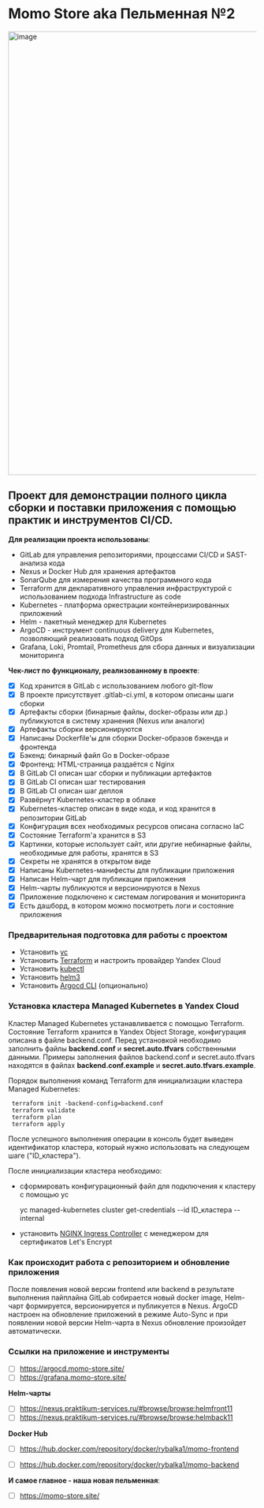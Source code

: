 # Momo Store aka Пельменная №2

<img width="900" alt="image" src="https://user-images.githubusercontent.com/9394918/167876466-2c530828-d658-4efe-9064-825626cc6db5.png">

## Проект для демонстрации полного цикла сборки и поставки приложения с помощью практик и инструментов CI/CD.

**Для реализации проекта использованы**:

 - GitLab для управления репозиториями, процессами CI/CD и SAST-анализа кода
 - Nexus и Docker Hub для хранения артефактов
 - SonarQube для измерения качества программного кода
 - Terraform для декларативного управления инфраструктурой с использованием подхода Infrastructure as code
 - Kubernetes - платформа оркестрации контейнеризированных приложений
 - Helm - пакетный менеджер для Kubernetes
 - ArgoCD - инструмент continuous delivery для Kubernetes, позволяющий реализовать подход GitOps
 - Grafana, Loki, Promtail, Prometheus для сбора данных и визуализации мониторинга

**Чек-лист по функционалу, реализованному в проекте**:

- [x] Код хранится в GitLab с использованием любого git-flow
- [x] В проекте присутствует .gitlab-ci.yml, в котором описаны шаги сборки
- [x] Артефакты сборки (бинарные файлы, docker-образы или др.) публикуются в систему хранения (Nexus или аналоги)
- [x] Артефакты сборки версионируются
- [x] Написаны Dockerfile'ы для сборки Docker-образов бэкенда и фронтенда
- [x] Бэкенд: бинарный файл Go в Docker-образе
- [x] Фронтенд: HTML-страница раздаётся с Nginx
- [x] В GitLab CI описан шаг сборки и публикации артефактов
- [x] В GitLab CI описан шаг тестирования
- [x] В GitLab CI описан шаг деплоя
- [x] Развёрнут Kubernetes-кластер в облаке
- [x] Kubernetes-кластер описан в виде кода, и код хранится в репозитории GitLab
- [x] Конфигурация всех необходимых ресурсов описана согласно IaC
- [x] Состояние Terraform'а хранится в S3
- [x] Картинки, которые использует сайт, или другие небинарные файлы, необходимые для работы, хранятся в S3
- [x] Секреты не хранятся в открытом виде
- [x] Написаны Kubernetes-манифесты для публикации приложения
- [x] Написан Helm-чарт для публикации приложения
- [x] Helm-чарты публикуются и версионируются в Nexus
- [x] Приложение подключено к системам логирования и мониторинга
- [x] Есть дашборд, в котором можно посмотреть логи и состояние приложения

### Предварительная подготовка для работы с проектом

 - Установить [yc](https://cloud.yandex.ru/docs/cli/operations/install-cli)
 - Установить [Terraform](https://cloud.yandex.ru/docs/tutorials/infrastructure-management/terraform-quickstart) и настроить провайдер Yandex Cloud
 - Установить [kubectl](https://kubernetes.io/ru/docs/tasks/tools/install-kubectl/)
 - Установить [helm3](https://helm.sh/docs/intro/install/)
 - Установить [Argocd CLI](https://github.com/argoproj/argo-cd) (опционально)


### Установка кластера Managed Kubernetes в Yandex Cloud
Кластер Managed Kubernetes устанавливается с помощью Terraform.
Состояние Terraform хранится в Yandex Object Storage, конфигурация описана в файле backend.conf.
Перед установкой необходимо заполнить файлы **backend.conf** и **secret.auto.tfvars** собственными данными. Примеры заполнения файлов backend.conf и secret.auto.tfvars находятся в файлах **backend.conf.example** и **secret.auto.tfvars.example**.



Порядок выполнения команд Terraform для инициализации кластера Managed Kubernetes:
   ```
    terraform init -backend-config=backend.conf
    terraform validate
    terraform plan
    terraform apply
   ```
После успешного выполнения операции в консоль будет выведен идентификатор кластера, который нужно использовать на следующем шаге ("ID_кластера").

После инициализации кластера необходимо:

 - сформировать конфигурационный файл для подключения к кластеру с помощью yc

    yc managed-kubernetes cluster get-credentials --id ID_кластера --internal


 - установить [NGINX Ingress Controller](https://cloud.yandex.ru/docs/managed-kubernetes/tutorials/ingress-cert-manager) с менеджером для сертификатов Let's Encrypt


### Как происходит работа с репозиторием и обновление приложения
После появления новой версии frontend или backend в результате выполнения пайплайна GitLab собирается новый docker image, Helm-чарт формируется, версионируется и публикуется в Nexus.
ArgoCD настроен на обновление приложений в режиме Auto-Sync и при появлении новой версии Helm-чарта в Nexus обновление произойдет автоматически.


### Ссылки на приложение и инструменты
 - [ ] https://argocd.momo-store.site/
 - [ ] https://grafana.momo-store.site/

**Helm-чарты**
 - [ ] https://nexus.praktikum-services.ru/#browse/browse:helmfront11
 - [ ] https://nexus.praktikum-services.ru/#browse/browse:helmback11

**Docker Hub**
 - [ ] https://hub.docker.com/repository/docker/rybalka1/momo-frontend
 - [ ] https://hub.docker.com/repository/docker/rybalka1/momo-backend


**И самое главное - наша новая пельменная**:
 - [ ] https://momo-store.site/
